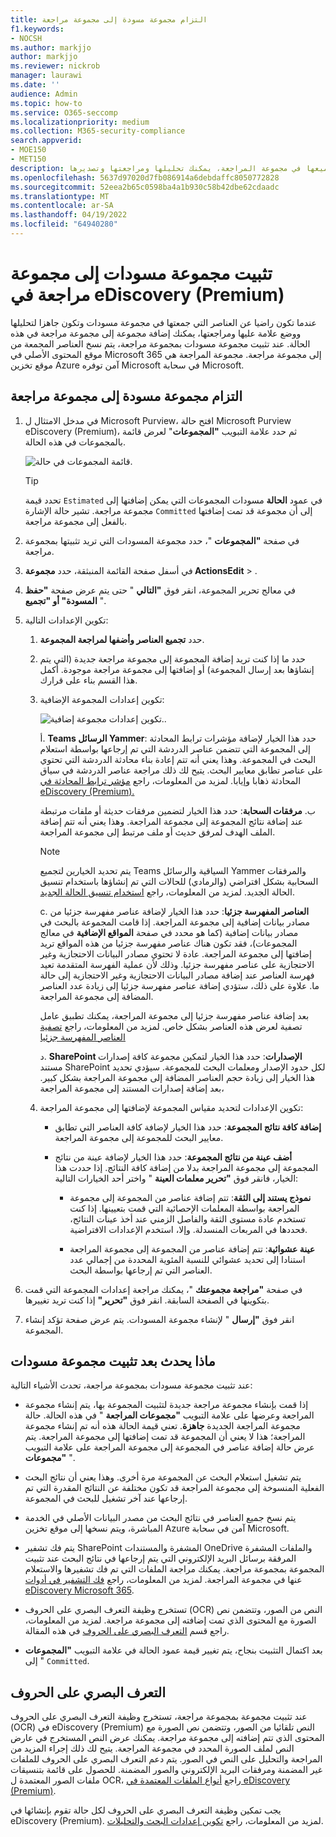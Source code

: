 ```yaml
---
title: التزام مجموعة مسودة إلى مجموعة مراجعة
f1.keywords:
- NOCSH
ms.author: markjjo
author: markjjo
ms.reviewer: nickrob
manager: laurawi
ms.date: ''
audience: Admin
ms.topic: how-to
ms.service: O365-seccomp
ms.localizationpriority: medium
ms.collection: M365-security-compliance
search.appverid:
- MOE150
- MET150
description: بعد إنشاء مجموعة مسودات والتكرار عليها، يمكنك تثبيتها بمجموعة مراجعة. عند تثبيت مجموعة مسودات، تتم إضافة العناصر التي تم تجميعها إلى مجموعة المراجعة في الحالة. بعد أن تكون العناصر التي تم تجميعها في مجموعة المراجعة، يمكنك تحليلها ومراجعتها وتصديرها.
ms.openlocfilehash: 5637d97020d7fb086914a6debdaffc8050772828
ms.sourcegitcommit: 52eea2b65c0598ba4a1b930c58b42dbe62cdaadc
ms.translationtype: MT
ms.contentlocale: ar-SA
ms.lasthandoff: 04/19/2022
ms.locfileid: "64940280"
---
```

# <a name="commit-a-draft-collection-to-a-review-set-in-ediscovery-premium"></a>تثبيت مجموعة مسودات إلى مجموعة مراجعة في eDiscovery (Premium)

عندما تكون راضيا عن العناصر التي جمعتها في مجموعة مسودات وتكون جاهزا لتحليلها ووضع علامة عليها ومراجعتها، يمكنك إضافة مجموعة إلى مجموعة مراجعة في هذه الحالة. عند تثبيت مجموعة مسودات بمجموعة مراجعة، يتم نسخ العناصر المجمعة من موقع المحتوى الأصلي في Microsoft 365 إلى مجموعة مراجعة. مجموعة المراجعة هي موقع تخزين Azure آمن توفره Microsoft في سحابة Microsoft.

## <a name="commit-a-draft-collection-to-a-review-set"></a>التزام مجموعة مسودة إلى مجموعة مراجعة

1. في مدخل الامتثال ل Microsoft Purview، افتح حالة Microsoft Purview eDiscovery (Premium)، ثم حدد علامة التبويب **"المجموعات**" لعرض قائمة بالمجموعات في هذه الحالة.

   ![قائمة المجموعات في حالة.](../media/CommitDraftCollections1.png)

   > [!TIP]
   > تحدد قيمة `Estimated` في عمود **الحالة** مسودات المجموعات التي يمكن إضافتها إلى مجموعة مراجعة. تشير حالة الإشارة `Committed` إلى أن مجموعة قد تمت إضافتها بالفعل إلى مجموعة مراجعة.

2. في صفحة **"المجموعات** "، حدد مجموعة المسودات التي تريد تثبيتها بمجموعة مراجعة.

3. في أسفل صفحة القائمة المنبثقة، حدد **مجموعة ActionsEdit** > .

4. في معالج تحرير المجموعة، انقر فوق **"التالي** " حتى يتم عرض صفحة **"حفظ المسودة" أو "تجميع** ".

5. تكوين الإعدادات التالية:

   1. حدد **تجميع العناصر وأضفها لمراجعة المجموعة**.

   2. حدد ما إذا كنت تريد إضافة المجموعة إلى مجموعة مراجعة جديدة (التي يتم إنشاؤها بعد إرسال المجموعة) أو إضافتها إلى مجموعة مراجعة موجودة. أكمل هذا القسم بناء على قرارك.

   3. تكوين إعدادات المجموعة الإضافية:

      ![تكوين إعدادات مجموعة إضافية.](../media/AeDAdditionalCollectionSettings.png).

       أ. **Teams الرسائل Yammer**: حدد هذا الخيار لإضافة مؤشرات ترابط المحادثة إلى المجموعة التي تتضمن عناصر الدردشة التي تم إرجاعها بواسطة استعلام البحث في المجموعة. وهذا يعني أنه تتم إعادة بناء محادثة الدردشة التي تحتوي على عناصر تطابق معايير البحث. يتيح لك ذلك مراجعة عناصر الدردشة في سياق المحادثة ذهابا وإيابا. لمزيد من المعلومات، راجع [مؤشر ترابط المحادثة في eDiscovery (Premium).](conversation-review-sets.md)

       ب. **مرفقات السحابة**: حدد هذا الخيار لتضمين مرفقات حديثة أو ملفات مرتبطة عند إضافة نتائج المجموعة إلى مجموعة المراجعة. وهذا يعني أنه تتم إضافة الملف الهدف لمرفق حديث أو ملف مرتبط إلى مجموعة المراجعة.

       > [!NOTE]
       > يتم تحديد الخيارين لتجميع Teams السياقية والرسائل Yammer والمرفقات السحابية بشكل افتراضي (والرمادي) للحالات التي تم إنشاؤها باستخدام تنسيق الحالة الجديد. لمزيد من المعلومات، راجع [استخدام تنسيق الحالة الجديد](advanced-ediscovery-new-case-format.md).

       c. **العناصر المفهرسة جزئيا**: حدد هذا الخيار لإضافة عناصر مفهرسة جزئيا من مصادر بيانات إضافية إلى مجموعة المراجعة. إذا قامت المجموعة بالبحث في مصادر بيانات إضافية (كما هو محدد في صفحة **المواقع الإضافية** في معالج المجموعات)، فقد تكون هناك عناصر مفهرسة جزئيا من هذه المواقع تريد إضافتها إلى مجموعة المراجعة. عادة لا تحتوي مصادر البيانات الاحتجازية وغير الاحتجازية على عناصر مفهرسة جزئيا. وذلك لأن عملية الفهرسة المتقدمة تعيد فهرسة العناصر عند إضافة مصادر البيانات الاحتجازية وغير الاحتجازية إلى حالة ما. علاوة على ذلك، ستؤدي إضافة عناصر مفهرسة جزئيا إلى زيادة عدد العناصر المضافة إلى مجموعة المراجعة. <p> بعد إضافة عناصر مفهرسة جزئيا إلى مجموعة المراجعة، يمكنك تطبيق عامل تصفية لعرض هذه العناصر بشكل خاص. لمزيد من المعلومات، راجع [تصفية العناصر المفهرسة جزئيا](review-set-search.md#filter-partially-indexed-items)

      د. **SharePoint الإصدارات**: حدد هذا الخيار لتمكين مجموعة كافة إصدارات مستند SharePoint لكل حدود الإصدار ومعلمات البحث للمجموعة. سيؤدي تحديد هذا الخيار إلى زيادة حجم العناصر المضافة إلى مجموعة المراجعة بشكل كبير. بعد إضافة إصدارات المستند إلى مجموعة المراجعة، 

   4. تكوين الإعدادات لتحديد مقياس المجموعة لإضافتها إلى مجموعة المراجعة:

      - **إضافة كافة نتائج المجموعة**: حدد هذا الخيار لإضافة كافة العناصر التي تطابق معايير البحث للمجموعة إلى مجموعة المراجعة.

      - **أضف عينة من نتائج المجموعة**: حدد هذا الخيار لإضافة عينة من نتائج المجموعة إلى مجموعة المراجعة بدلا من إضافة كافة النتائج. إذا حددت هذا الخيار، فانقر فوق **"تحرير معلمات العينة** " واختر أحد الخيارات التالية:

         - **نموذج يستند إلى الثقة**: تتم إضافة عناصر من المجموعة إلى مجموعة المراجعة بواسطة المعلمات الإحصائية التي قمت بتعيينها. إذا كنت تستخدم عادة مستوى الثقة والفاصل الزمني عند أخذ عينات النتائج، فحددها في المربعات المنسدلة. وإلا، استخدم الإعدادات الافتراضية.

         - **عينة عشوائية**: تتم إضافة عناصر من المجموعة إلى مجموعة المراجعة استنادا إلى تحديد عشوائي للنسبة المئوية المحددة من إجمالي عدد العناصر التي تم إرجاعها بواسطة البحث.

6. في صفحة **"مراجعة مجموعتك** "، يمكنك مراجعة إعدادات المجموعة التي قمت بتكوينها في الصفحة السابقة. انقر فوق **"تحرير"** إذا كنت تريد تغييرها.

7. انقر فوق **"إرسال** " لإنشاء مجموعة المسودات. يتم عرض صفحة تؤكد إنشاء المجموعة.

## <a name="what-happens-after-you-commit-a-draft-collection"></a>ماذا يحدث بعد تثبيت مجموعة مسودات

عند تثبيت مجموعة مسودات بمجموعة مراجعة، تحدث الأشياء التالية:

- إذا قمت بإنشاء مجموعة مراجعة جديدة لتثبيت المجموعة بها، يتم إنشاء مجموعة المراجعة وعرضها على علامة التبويب **"مجموعات المراجعة** " في هذه الحالة. حالة مجموعة المراجعة الجديدة **جاهزة**. تعني قيمة الحالة هذه أنه تم إنشاء مجموعة المراجعة؛ هذا لا يعني أن المجموعة قد تمت إضافتها إلى مجموعة المراجعة. يتم عرض حالة إضافة عناصر في المجموعة إلى مجموعة المراجعة على علامة التبويب **"مجموعات** ".

- يتم تشغيل استعلام البحث عن المجموعة مرة أخرى. وهذا يعني أن نتائج البحث الفعلية المنسوخة إلى مجموعة المراجعة قد تكون مختلفة عن النتائج المقدرة التي تم إرجاعها عند آخر تشغيل للبحث في المجموعة.

- يتم نسخ جميع العناصر في نتائج البحث من مصدر البيانات الأصلي في الخدمة المباشرة، ويتم نسخها إلى موقع تخزين Azure آمن في سحابة Microsoft.

- يتم فك تشفير SharePoint المشفرة والمستندات OneDrive والملفات المشفرة المرفقة برسائل البريد الإلكتروني التي يتم إرجاعها في نتائج البحث عند تثبيت المجموعة بمجموعة مراجعة. يمكنك مراجعة الملفات التي تم فك تشفيرها والاستعلام عنها في مجموعة المراجعة. لمزيد من المعلومات، راجع [فك التشفير في أدوات eDiscovery Microsoft 365](ediscovery-decryption.md).

- تستخرج وظيفة التعرف البصري على الحروف (OCR) النص من الصور، وتتضمن نص الصورة مع المحتوى الذي تمت إضافته إلى مجموعة مراجعة. لمزيد من المعلومات، راجع قسم [التعرف البصري على الحروف](#optical-character-recognition) في هذه المقالة.

- بعد اكتمال التثبيت بنجاح، يتم تغيير قيمة عمود الحالة في علامة التبويب **"المجموعات** " إلى `Committed`.

## <a name="optical-character-recognition"></a>التعرف البصري على الحروف

عند تثبيت مجموعة بمجموعة مراجعة، تستخرج وظيفة التعرف البصري على الحروف (OCR) في eDiscovery (Premium) النص تلقائيا من الصور، وتتضمن نص الصورة مع المحتوى الذي تتم إضافته إلى مجموعة مراجعة. يمكنك عرض النص المستخرج في عارض النص لملف الصورة المحدد في مجموعة المراجعة. يتيح لك ذلك إجراء المزيد من المراجعة والتحليل على النص في الصور. يتم دعم التعرف البصري على الحروف للملفات غير المضمنة ومرفقات البريد الإلكتروني والصور المضمنة. للحصول على قائمة بتنسيقات ملفات الصور المعتمدة ل OCR، راجع [أنواع الملفات المعتمدة في eDiscovery (Premium)](supported-filetypes-ediscovery20.md#image).

يجب تمكين وظيفة التعرف البصري على الحروف لكل حالة تقوم بإنشائها في eDiscovery (Premium). لمزيد من المعلومات، راجع [تكوين إعدادات البحث والتحليلات](configure-search-and-analytics-settings-in-advanced-ediscovery.md#optical-character-recognition-ocr).

